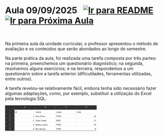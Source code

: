 # Aula 09/09/2025 &nbsp; [![Ir para README](https://img.shields.io/badge/Indice-Verde?style=for-the-badge)](../README.md#indice) &nbsp; [![Ir para Próxima Aula](https://img.shields.io/badge/Próxima-Aula%202-007ACC?style=for-the-badge)](../aulas/16-09-2025.md)

<br>

<p> Na primeira aula da unidade curricular, o professor apresentou o método de avaliação e os conteúdos que serão abordados ao longo do semestre. </p>

<p> Na parte prática da aula, foi realizada uma tarefa composta por três partes: na primeira, preenchemos um questionário diagnóstico; na segunda, resolvemos alguns exercícios; e na terceira, respondemos a um questionário sobre a tarefa anterior (dificuldades, ferramentas utilizadas, entre outros). </p>

<p> A tarefa revelou-se relativamente fácil, embora tenha sido necessário fazer algumas adaptações, como, por exemplo, substituir a utilização do Excel pela tecnologia SQL. </p>

<img src="../img/image.png" width="300px" alt="dados utilizados na segunda parte da tarefa">
